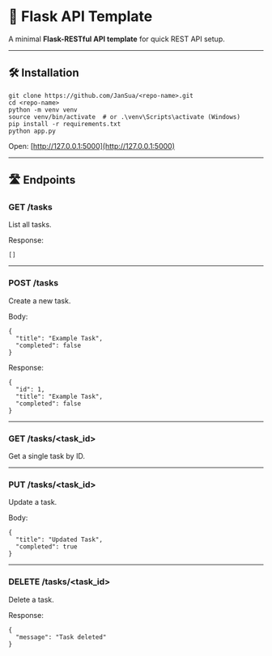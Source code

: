 
# 🚀 Flask API Template

A minimal **Flask-RESTful API template** for quick REST API setup.

---

## 🛠️ Installation

```
git clone https://github.com/JanSua/<repo-name>.git
cd <repo-name>
python -m venv venv
source venv/bin/activate  # or .\venv\Scripts\activate (Windows)
pip install -r requirements.txt
python app.py
```

Open: [http://127.0.0.1:5000](http://127.0.0.1:5000)

---

## 🛣️ Endpoints

### **GET /tasks**
List all tasks.

Response:
```
[]
```

---

### **POST /tasks**
Create a new task.

Body:
```
{
  "title": "Example Task",
  "completed": false
}
```

Response:
```
{
  "id": 1,
  "title": "Example Task",
  "completed": false
}
```

---

### **GET /tasks/<task_id>**
Get a single task by ID.

---

### **PUT /tasks/<task_id>**
Update a task.

Body:
```
{
  "title": "Updated Task",
  "completed": true
}
```

---

### **DELETE /tasks/<task_id>**
Delete a task.

Response:
```
{
  "message": "Task deleted"
}
```
